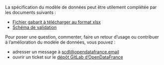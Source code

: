 La spécification du modèle de données peut être utilement complétée par les documents suivants :

* [Fichier gabarit à télécharger au format xlsx](https://scdl.opendatafrance.net/docs/templates/scdl-catalogue.xlsx)
* [Schéma de validation](https://git.opendatafrance.net/scdl/catalogue/blob/master/schema.json)

Pour poser une question, commenter, faire un retour d’usage ou contribuer à l’amélioration du modèle de données, vous pouvez :

* adresser un message à [scdl@opendatafrance.email](mailto:scdl@opendatafrance.email?subject=Catalogue%20simplifié)
* ouvrir un ticket sur le [dépôt GitLab d’OpenDataFrance](https://git.opendatafrance.net/scdl/catalogue/issues/new)
